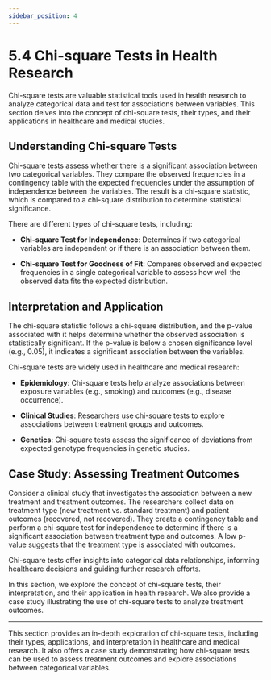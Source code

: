 ```yaml
---
sidebar_position: 4
---
```


# 5.4 Chi-square Tests in Health Research

Chi-square tests are valuable statistical tools used in health research to analyze categorical data and test for associations between variables. This section delves into the concept of chi-square tests, their types, and their applications in healthcare and medical studies.

## Understanding Chi-square Tests

Chi-square tests assess whether there is a significant association between two categorical variables. They compare the observed frequencies in a contingency table with the expected frequencies under the assumption of independence between the variables. The result is a chi-square statistic, which is compared to a chi-square distribution to determine statistical significance.

There are different types of chi-square tests, including:

- **Chi-square Test for Independence**: Determines if two categorical variables are independent or if there is an association between them.

- **Chi-square Test for Goodness of Fit**: Compares observed and expected frequencies in a single categorical variable to assess how well the observed data fits the expected distribution.

## Interpretation and Application

The chi-square statistic follows a chi-square distribution, and the p-value associated with it helps determine whether the observed association is statistically significant. If the p-value is below a chosen significance level (e.g., 0.05), it indicates a significant association between the variables.

Chi-square tests are widely used in healthcare and medical research:

- **Epidemiology**: Chi-square tests help analyze associations between exposure variables (e.g., smoking) and outcomes (e.g., disease occurrence).

- **Clinical Studies**: Researchers use chi-square tests to explore associations between treatment groups and outcomes.

- **Genetics**: Chi-square tests assess the significance of deviations from expected genotype frequencies in genetic studies.

## Case Study: Assessing Treatment Outcomes

Consider a clinical study that investigates the association between a new treatment and treatment outcomes. The researchers collect data on treatment type (new treatment vs. standard treatment) and patient outcomes (recovered, not recovered). They create a contingency table and perform a chi-square test for independence to determine if there is a significant association between treatment type and outcomes. A low p-value suggests that the treatment type is associated with outcomes.

Chi-square tests offer insights into categorical data relationships, informing healthcare decisions and guiding further research efforts.

In this section, we explore the concept of chi-square tests, their interpretation, and their application in health research. We also provide a case study illustrating the use of chi-square tests to analyze treatment outcomes.

---
This section provides an in-depth exploration of chi-square tests, including their types, applications, and interpretation in healthcare and medical research. It also offers a case study demonstrating how chi-square tests can be used to assess treatment outcomes and explore associations between categorical variables.




